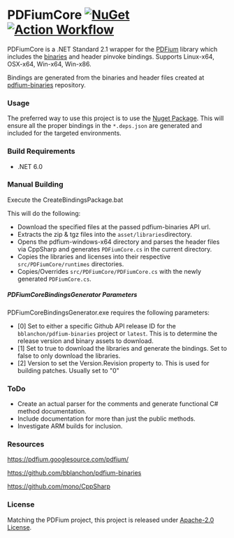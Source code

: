 # PDFiumCore [![NuGet](https://img.shields.io/nuget/v/PDFiumCore.svg?maxAge=60)](https://www.nuget.org/packages/PDFiumCore) [![Action Workflow](https://github.com/Dtronix/PDFiumCore/actions/workflows/dotnet.yml/badge.svg)](https://github.com/Dtronix/PDFiumCore/actions)

PDFiumCore is a .NET Standard 2.1 wrapper for the [PDFium](https://pdfium.googlesource.com/pdfium/) library which includes the [binaries](https://github.com/bblanchon/pdfium-binaries) and header pinvoke bindings.  Supports Linux-x64, OSX-x64, Win-x64, Win-x86.

Bindings are generated from the binaries and header files created at [pdfium-binaries](https://github.com/bblanchon/pdfium-binaries) repository.

### Usage

The preferred way to use this project is to use the [Nuget Package](https://www.nuget.org/packages/PDFiumCore).  This will ensure all the proper bindings in the `*.deps.json` are generated and included for the targeted environments.

### Build Requirements
- .NET 6.0

### Manual Building 

Execute the CreateBindingsPackage.bat

This will do the following:
 - Download the specified files at the passed pdfium-binaries API url.
 - Extracts the zip & tgz files into the `asset/libraries`directory.
 - Opens the pdfium-windows-x64 directory and parses the header files via CppSharp and generates ``PDFiumCore.cs`` in the current directory.
 - Copies the libraries and licenses into their respective ``src/PDFiumCore/runtimes`` directories.
 - Copies/Overrides ``src/PDFiumCore/PDFiumCore.cs`` with the newly generated ``PDFiumCore.cs``.

##### PDFiumCoreBindingsGenerator Parameters

PDFiumCoreBindingsGenerator.exe requires the following parameters:

 - [0] Set to either a specific Github API release ID for the `bblanchon/pdfium-binaries` project or `latest`. This is to determine the release version and binary assets to download.
 - [1] Set to true to download the libraries and generate the bindings.  Set to false to only download the libraries.
 - [2] Version to set the Version.Revision property to.  This is used for building patches. Usually set to "0"


### ToDo
 - Create an actual parser for the comments and generate functional C# method documentation.
 - Include documentation for more than just the public methods.
 - Investigate ARM builds for inclusion.

### Resources

https://pdfium.googlesource.com/pdfium/

https://github.com/bblanchon/pdfium-binaries

https://github.com/mono/CppSharp

### License
Matching the PDFium project, this project is released under [Apache-2.0 License](LICENSE).
